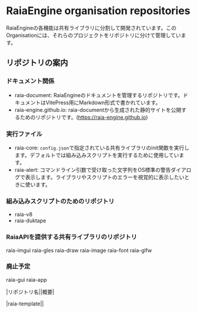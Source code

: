 # RaiaEngine organisation repositories

RaiaEngineの各機能は共有ライブラリに分割して開発されています。このOrganisationには、それらのプロジェクトをリポジトリに分けて管理しています。

## 

## リポジトリの案内

### ドキュメント関係

- raia-document: RaiaEngineのドキュメントを管理するリポジトリです。ドキュメントはVitePress用にMarkdown形式で書かれています。
- raia-engine.github.io: raia-documentから生成された静的サイトを公開するためのリポジトリです。(https://raia-engine.github.io)

### 実行ファイル

- raia-core: `config.json`で指定されている共有ライブラリのinit関数を実行します。デフォルトでは組み込みスクリプトを実行するために使用しています。
- raia-alert: コマンドライン引数で受け取った文字列をOS標準の警告ダイアログで表示します。ライブラリやスクリプトのエラーを視覚的に表示したいときに使います。

### 組み込みスクリプトのためのリポジトリ

- raia-v8
- raia-duktape

### RaiaAPIを提供する共有ライブラリのリポジトリ

raia-imgui
raia-gles
raia-draw
raia-image
raia-font
raia-glfw

### 廃止予定

raia-gui
raia-app


|リポジトリ名||概要|

|raia-template||
